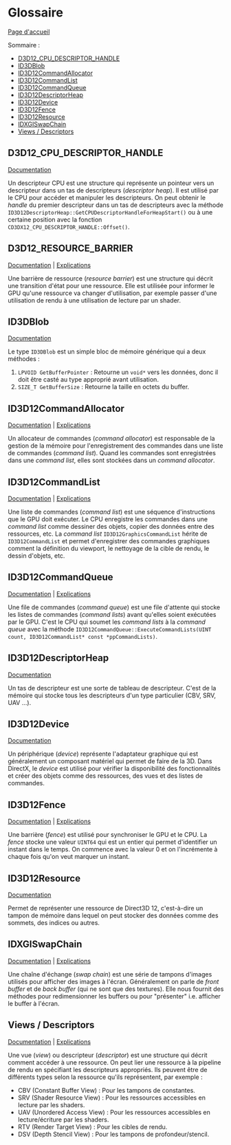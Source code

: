 # Glossaire

[Page d'accueil](README.md)

Sommaire : 
- [D3D12_CPU_DESCRIPTOR_HANDLE](#d3d12_cpu_descriptor_handle)
- [ID3DBlob](#id3dblob)
- [ID3D12CommandAllocator](#id3d12commandallocator)
- [ID3D12CommandList](#id3d12commandlist)
- [ID3D12CommandQueue](#id3d12commandqueue)
- [ID3D12DescriptorHeap](#id3d12descriptorheap)
- [ID3D12Device](#id3d12device)
- [ID3D12Fence](#id3d12fence)
- [ID3D12Resource](#id3d12resource)
- [IDXGISwapChain](#idxgiswapchain)
- [Views / Descriptors](#views--descriptors)

## D3D12_CPU_DESCRIPTOR_HANDLE
[Documentation](https://learn.microsoft.com/en-us/windows/win32/api/d3d12/ns-d3d12-d3d12_cpu_descriptor_handle)

Un descripteur CPU est une structure qui représente un pointeur vers un descripteur dans un tas de descripteurs (*descriptor heap*). Il est utilisé par le CPU pour accéder et manipuler les descripteurs. On peut obtenir le *handle* du premier descripteur dans un tas de descripteurs avec la méthode `ID3D12DescriptorHeap::GetCPUDescriptorHandleForHeapStart()` ou à une certaine position avec la fonction `CD3DX12_CPU_DESCRIPTOR_HANDLE::Offset()`.

## D3D12_RESOURCE_BARRIER
[Documentation](https://learn.microsoft.com/en-us/windows/win32/api/d3d12/ns-d3d12-d3d12_resource_barrier) | [Explications](/Doc/Overview.md#resource-transitions)

Une barrière de ressource (*resource barrier*) est une structure qui décrit une transition d'état pour une ressource. Elle est utilisée pour informer le GPU qu'une ressource va changer d'utilisation, par exemple passer d'une utilisation de rendu à une utilisation de lecture par un shader. 

## ID3DBlob
[Documentation](https://learn.microsoft.com/en-us/previous-versions/windows/desktop/legacy/ff728743(v=vs.85))

Le type `ID3DBlob` est un simple bloc de mémoire générique qui a deux méthodes :
1. `LPVOID GetBufferPointer` : Retourne un `void*` vers les données, donc il doit être casté au type approprié avant utilisation.
2. `SIZE_T GetBufferSize` : Retourne la taille en octets du buffer.

## ID3D12CommandAllocator
[Documentation](https://learn.microsoft.com/en-us/windows/win32/api/d3d12/nn-d3d12-id3d12commandallocator) | [Explications](/Doc/Overview.md#file-et-liste-de-commande)

Un allocateur de commandes (*command allocator*) est responsable de la gestion de la mémoire pour l'enregistrement des commandes dans une liste de commandes (*command list*). Quand les commandes sont enregistrées dans une *command list*, elles sont stockées dans un *command allocator*. 

## ID3D12CommandList
[Documentation](https://learn.microsoft.com/en-us/windows/win32/api/d3d12/nn-d3d12-id3d12commandlist) | [Explications](/Doc/Overview.md#file-et-liste-de-commande)

Une liste de commandes (*command list*) est une séquence d'instructions que le GPU doit exécuter. Le CPU enregistre les commandes dans une *command list* comme dessiner des objets, copier des données entre des ressources, etc. La *command list* `ID3D12GraphicsCommandList` hérite de `ID3D12CommandList` et permet d'enregistrer des commandes graphiques comment la définition du viewport, le nettoyage de la cible de rendu, le dessin d'objets, etc.

## ID3D12CommandQueue
[Documentation](https://learn.microsoft.com/en-us/windows/win32/api/d3d12/nn-d3d12-id3d12commandqueue) | [Explications](/Doc/Overview.md#file-et-liste-de-commande)

Une file de commandes (*command queue*) est une file d'attente qui stocke les listes de commandes (*command lists*) avant qu'elles soient exécutées par le GPU. C'est le CPU qui soumet les *command lists* à la *command queue* avec la méthode `ID3D12CommandQueue::ExecuteCommandLists(UINT count, ID3D12CommandList* const *ppCommandLists)`.

## ID3D12DescriptorHeap
[Documentation](https://learn.microsoft.com/en-us/windows/win32/api/d3d12/nn-d3d12-id3d12descriptorheap)

Un tas de descripteur est une sorte de tableau de descripteur. C'est de la mémoire qui stocke tous les descripteurs d'un type particulier (CBV, SRV, UAV ...).

## ID3D12Device
[Documentation](https://learn.microsoft.com/en-us/windows/win32/api/d3d12/nn-d3d12-id3d12device)

Un périphérique (*device*) représente l'adaptateur graphique qui est généralement un composant matériel qui permet de faire de la 3D. Dans DirectX, le *device* est utilisé pour vérifier la disponibilité des fonctionnalités et créer des objets comme des ressources, des vues et des listes de commandes.

## ID3D12Fence
[Documentation](https://learn.microsoft.com/en-us/windows/win32/api/d3d12/nn-d3d12-id3d12fence) | [Explications](/Doc/Overview.md#cpugpu-synchronisation)

Une barrière (*fence*) est utilisé pour synchroniser le GPU et le CPU. La *fence* stocke une valeur `UINT64` qui est un entier qui permet d'identifier un instant dans le temps. On commence avec la valeur 0 et on l'incrémente à chaque fois qu'on veut marquer un instant.

## ID3D12Resource
[Documentation](https://learn.microsoft.com/en-us/windows/win32/api/d3d12/nn-d3d12-id3d12resource)

Permet de représenter une ressource de Direct3D 12, c'est-à-dire un tampon de mémoire dans lequel on peut stocker des données comme des sommets, des indices ou autres.

## IDXGISwapChain
[Documentation](https://learn.microsoft.com/en-us/windows/win32/api/dxgi/nn-dxgi-idxgiswapchain) | [Explications](/Doc/Overview.md#swap-chain)

Une chaîne d'échange (*swap chain*) est une série de tampons d'images utilisés pour afficher des images à l'écran. Généralement on parle de *front buffer* et de *back buffer* (qui ne sont que des textures). Elle nous fournit des méthodes pour redimensionner les buffers ou pour "présenter" i.e. afficher le buffer à l'écran. 

## Views / Descriptors
[Documentation](https://learn.microsoft.com/en-us/windows/win32/direct3d12/descriptors) | [Explications](/Doc/Overview.md#ressources-et-descripteurs)

Une vue (*view*) ou descripteur (*descriptor*) est une structure qui décrit comment accéder à une ressource. On peut lier une ressource à la pipeline de rendu en spécifiant les descripteurs appropriés. Ils peuvent être de différents types selon la ressource qu'ils représentent, par exemple :
- CBV (Constant Buffer View) : Pour les tampons de constantes.
- SRV (Shader Resource View) : Pour les ressources accessibles en lecture par les shaders.
- UAV (Unordered Access View) : Pour les ressources accessibles en lecture/écriture par les shaders.
- RTV (Render Target View) : Pour les cibles de rendu.
- DSV (Depth Stencil View) : Pour les tampons de profondeur/stencil.